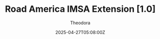 ---
title: "Road America IMSA Extension [1.0]"
meta_title: ""
description: "Road America IMSA Extension [1.0] 2024 by Pyyer for assetto corsa"
date: 2025-04-27T05:08:00Z
thumb: 1EUHc08
trackmainimage: mdypB1Y
trackgallery: ["AadEPXI", "L3bx1vR", "f4JQkzJ"]
categories: ["Track"]
author: "Theodora"
tags: ["IMSA Sportscar Weekend", "IMSA", "Circuit", "Pyyer", "USA", "Loop"]
draft: false
tracklink: https://ouo.io/gW3L9v
trackzipsize: "45 MB"
tracklocation: USA
trackimage: road-america
trackcity: Wisconsin
trackhosted: [ "IMSA", "IMSA Sportscar Weekend"]
tracktype: ["Circuit", "Loop"]
extfor: Road America
extlink: /tracks/lilski-road-america
trackrequirement: LilSki's Road America
trackrequirelink: /tracks/lilski-road-america
championship: IMSA WTSC
eventyear: ["2024"]
event: IMSA Sportscar Weekend
eventlogo: imsa-sportscar-weekend
trackclass: "2" 
trackLength: 6.515
trackopened: 1955
tracklayout: 1
trackpitboxes: 60
trackwidth: 9-12
trackcreator: Pyyer
# trackcreatorfull: 
# trackcreatorlink: https://www.overtake.gg/members/accakut.213775/
trackversion: "1.0"
trackcsp: "0.2.4"
trackname: "Road America"
trackfolder: "Extension"
trackhost: ModsFire
_build:
  publishResources: false
---